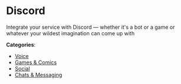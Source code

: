 # Discord


Integrate your service with Discord — whether it's a bot or a game or whatever your wildest imagination can come up with



**Categories**:
- [Voice](https://github.com/apis-list/apis-list#voice)
- [Games & Comics](https://github.com/apis-list/apis-list#games-and-comics)
- [Social](https://github.com/apis-list/apis-list#social)
- [Chats & Messaging](https://github.com/apis-list/apis-list#chats-and-messaging)







